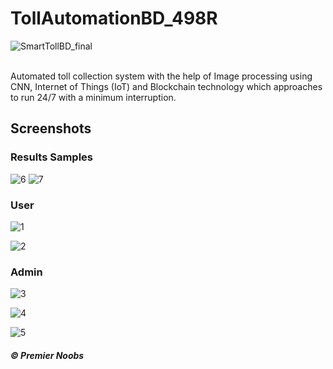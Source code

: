 # TollAutomationBD_498R
![SmartTollBD_final](https://user-images.githubusercontent.com/70026044/229833818-0ac235d5-f0d7-4c49-a4b6-bec8283847f6.png)

<br>
Automated toll collection system with the help of Image processing using CNN, Internet of Things (IoT) and Blockchain technology which approaches to run 24/7 with a minimum interruption.


## Screenshots

### Results Samples


![6](https://user-images.githubusercontent.com/70026044/224505829-4d9c8e53-ca26-402a-8dee-a08ff1355254.png)
![7](https://user-images.githubusercontent.com/70026044/224505832-b1c3d037-bfe8-4c38-8385-a00fad6026be.jpg)


### User

![1](https://user-images.githubusercontent.com/70026044/224505849-317d63b6-a0bd-432c-bbbb-db1e882abf9f.png)


![2](https://user-images.githubusercontent.com/70026044/224505852-f6dfc82e-15c3-4b1b-bb65-8637696dbef1.png)

### Admin

![3](https://user-images.githubusercontent.com/70026044/224505855-e918b849-0582-4500-bd32-9bc14de7c8df.png)

![4](https://user-images.githubusercontent.com/70026044/224505861-97caec6c-32f7-438c-b73e-8a979bbb19ae.png)

![5](https://user-images.githubusercontent.com/70026044/224505886-f015fe5a-ceb1-4765-a8c4-fe2ec1ab2a2f.png)

##### © Premier Noobs
